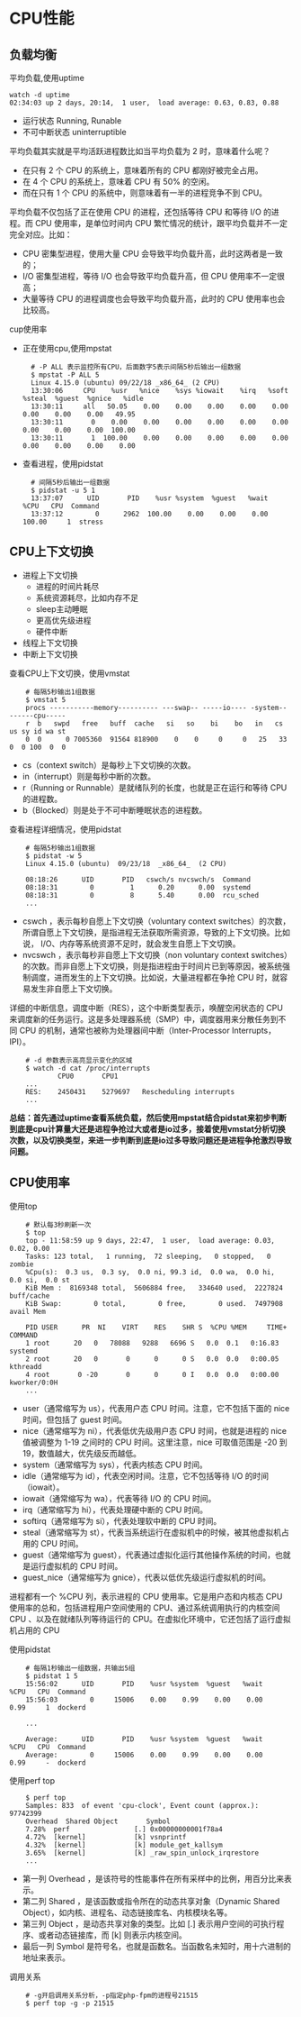 # CPU性能
## 负载均衡
 平均负载,使用uptime

    watch -d uptime
    02:34:03 up 2 days, 20:14,  1 user,  load average: 0.63, 0.83, 0.88

* 运行状态 Running, Runable 
* 不可中断状态 uninterruptible 

平均负载其实就是平均活跃进程数比如当平均负载为 2 时，意味着什么呢？
* 在只有 2 个 CPU 的系统上，意味着所有的 CPU 都刚好被完全占用。
* 在 4 个 CPU 的系统上，意味着 CPU 有 50% 的空闲。
* 而在只有 1 个 CPU 的系统中，则意味着有一半的进程竞争不到 CPU。

平均负载不仅包括了正在使用 CPU 的进程，还包括等待 CPU 和等待 I/O 的进程。而 CPU 使用率，是单位时间内 CPU 繁忙情况的统计，跟平均负载并不一定完全对应。比如：
* CPU 密集型进程，使用大量 CPU 会导致平均负载升高，此时这两者是一致的；
* I/O 密集型进程，等待 I/O 也会导致平均负载升高，但 CPU 使用率不一定很高；
* 大量等待 CPU 的进程调度也会导致平均负载升高，此时的 CPU 使用率也会比较高。

cup使用率
* 正在使用cpu,使用mpstat
 
        # -P ALL 表示监控所有CPU，后面数字5表示间隔5秒后输出一组数据
        $ mpstat -P ALL 5
        Linux 4.15.0 (ubuntu) 09/22/18 _x86_64_ (2 CPU)
        13:30:06     CPU    %usr   %nice    %sys %iowait    %irq   %soft  %steal  %guest  %gnice   %idle
        13:30:11     all   50.05    0.00    0.00    0.00    0.00    0.00    0.00    0.00    0.00   49.95
        13:30:11       0    0.00    0.00    0.00    0.00    0.00    0.00    0.00    0.00    0.00  100.00
        13:30:11       1  100.00    0.00    0.00    0.00    0.00    0.00    0.00    0.00    0.00    0.00
* 查看进程，使用pidstat

        # 间隔5秒后输出一组数据
        $ pidstat -u 5 1
        13:37:07      UID       PID    %usr %system  %guest   %wait    %CPU   CPU  Command
        13:37:12        0      2962  100.00    0.00    0.00    0.00  100.00     1  stress

## CPU上下文切换
* 进程上下文切换
    * 进程的时间片耗尽
    * 系统资源耗尽，比如内存不足
    * sleep主动睡眠
    * 更高优先级进程
    * 硬件中断
* 线程上下文切换
* 中断上下文切换

查看CPU上下文切换，使用vmstat

        # 每隔5秒输出1组数据
        $ vmstat 5
        procs -----------memory---------- ---swap-- -----io---- -system-- ------cpu-----
        r  b   swpd   free   buff  cache   si   so    bi    bo   in   cs us sy id wa st
        0  0      0 7005360  91564 818900    0    0     0     0   25   33  0  0 100  0  0


* cs（context switch）是每秒上下文切换的次数。
* in（interrupt）则是每秒中断的次数。
* r（Running or Runnable）是就绪队列的长度，也就是正在运行和等待 CPU 的进程数。
* b（Blocked）则是处于不可中断睡眠状态的进程数。

查看进程详细情况，使用pidstat

        # 每隔5秒输出1组数据
        $ pidstat -w 5
        Linux 4.15.0 (ubuntu)  09/23/18  _x86_64_  (2 CPU)

        08:18:26      UID       PID   cswch/s nvcswch/s  Command
        08:18:31        0         1      0.20      0.00  systemd
        08:18:31        0         8      5.40      0.00  rcu_sched
        ...

* cswch  ，表示每秒自愿上下文切换（voluntary context switches）的次数，所谓自愿上下文切换，是指进程无法获取所需资源，导致的上下文切换。比如说， I/O、内存等系统资源不足时，就会发生自愿上下文切换。
* nvcswch  ，表示每秒非自愿上下文切换（non voluntary context switches）的次数。而非自愿上下文切换，则是指进程由于时间片已到等原因，被系统强制调度，进而发生的上下文切换。比如说，大量进程都在争抢 CPU 时，就容易发生非自愿上下文切换。


详细的中断信息，调度中断（RES），这个中断类型表示，唤醒空闲状态的 CPU 来调度新的任务运行。这是多处理器系统（SMP）中，调度器用来分散任务到不同 CPU 的机制，通常也被称为处理器间中断（Inter-Processor Interrupts，IPI）。

        # -d 参数表示高亮显示变化的区域
        $ watch -d cat /proc/interrupts
                CPU0       CPU1
        ...
        RES:    2450431    5279697   Rescheduling interrupts
        ...

**总结：首先通过uptime查看系统负载，然后使用mpstat结合pidstat来初步判断到底是cpu计算量大还是进程争抢过大或者是io过多，接着使用vmstat分析切换次数，以及切换类型，来进一步判断到底是io过多导致问题还是进程争抢激烈导致问题。**

## CPU使用率
使用top

        # 默认每3秒刷新一次
        $ top
        top - 11:58:59 up 9 days, 22:47,  1 user,  load average: 0.03, 0.02, 0.00
        Tasks: 123 total,   1 running,  72 sleeping,   0 stopped,   0 zombie
        %Cpu(s):  0.3 us,  0.3 sy,  0.0 ni, 99.3 id,  0.0 wa,  0.0 hi,  0.0 si,  0.0 st
        KiB Mem :  8169348 total,  5606884 free,   334640 used,  2227824 buff/cache
        KiB Swap:        0 total,        0 free,        0 used.  7497908 avail Mem

        PID USER      PR  NI    VIRT    RES    SHR S  %CPU %MEM     TIME+ COMMAND
        1 root      20   0   78088   9288   6696 S   0.0  0.1   0:16.83 systemd
        2 root      20   0       0      0      0 S   0.0  0.0   0:00.05 kthreadd
        4 root       0 -20       0      0      0 I   0.0  0.0   0:00.00 kworker/0:0H
        ...

* user（通常缩写为 us），代表用户态 CPU 时间。注意，它不包括下面的 nice 时间，但包括了 guest 时间。
* nice（通常缩写为 ni），代表低优先级用户态 CPU 时间，也就是进程的 nice 值被调整为 1-19 之间时的 CPU 时间。这里注意，nice 可取值范围是 -20 到 19，数值越大，优先级反而越低。
* system（通常缩写为 sys），代表内核态 CPU 时间。
* idle（通常缩写为 id），代表空闲时间。注意，它不包括等待 I/O 的时间（iowait）。
* iowait（通常缩写为 wa），代表等待 I/O 的 CPU 时间。
* irq（通常缩写为 hi），代表处理硬中断的 CPU 时间。
* softirq（通常缩写为 si），代表处理软中断的 CPU 时间。
* steal（通常缩写为 st），代表当系统运行在虚拟机中的时候，被其他虚拟机占用的 CPU 时间。
* guest（通常缩写为 guest），代表通过虚拟化运行其他操作系统的时间，也就是运行虚拟机的 CPU 时间。
* guest_nice（通常缩写为 gnice），代表以低优先级运行虚拟机的时间。

进程都有一个 %CPU 列，表示进程的 CPU 使用率。它是用户态和内核态 CPU 使用率的总和，包括进程用户空间使用的 CPU、通过系统调用执行的内核空间 CPU 、以及在就绪队列等待运行的 CPU。在虚拟化环境中，它还包括了运行虚拟机占用的 CPU

使用pidstat


        # 每隔1秒输出一组数据，共输出5组
        $ pidstat 1 5
        15:56:02      UID       PID    %usr %system  %guest   %wait    %CPU   CPU  Command
        15:56:03        0     15006    0.00    0.99    0.00    0.00    0.99     1  dockerd

        ...

        Average:      UID       PID    %usr %system  %guest   %wait    %CPU   CPU  Command
        Average:        0     15006    0.00    0.99    0.00    0.00    0.99     -  dockerd

使用perf top


        $ perf top
        Samples: 833  of event 'cpu-clock', Event count (approx.): 97742399
        Overhead  Shared Object       Symbol
        7.28%  perf                [.] 0x00000000001f78a4
        4.72%  [kernel]            [k] vsnprintf
        4.32%  [kernel]            [k] module_get_kallsym
        3.65%  [kernel]            [k] _raw_spin_unlock_irqrestore
        ...

* 第一列 Overhead ，是该符号的性能事件在所有采样中的比例，用百分比来表示。
* 第二列 Shared ，是该函数或指令所在的动态共享对象（Dynamic Shared Object），如内核、进程名、动态链接库名、内核模块名等。
* 第三列 Object ，是动态共享对象的类型。比如 [.] 表示用户空间的可执行程序、或者动态链接库，而 [k] 则表示内核空间。
* 最后一列 Symbol 是符号名，也就是函数名。当函数名未知时，用十六进制的地址来表示。

调用关系

        # -g开启调用关系分析，-p指定php-fpm的进程号21515
        $ perf top -g -p 21515